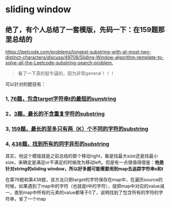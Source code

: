 # sliding window

## 绝了，有个人总结了一套模版，先码一下：在159题那里总结的
<https://leetcode.com/problems/longest-substring-with-at-most-two-distinct-characters/discuss/49708/Sliding-Window-algorithm-template-to-solve-all-the-Leetcode-substring-search-problem.>

> 看了一下真的挺牛逼的，因为非常general！！！

可以针对的题目有：
### 1, [76题，包含target字符串t的最短的sunstring](https://leetcode.com/problems/minimum-window-substring/)

### 2，[3题，最长的不含重复字符的substring](https://leetcode.com/problems/longest-substring-without-repeating-characters/)

### 3, [159题，最长的至多只有两（K）个不同的字符的substring](https://leetcode.com/problems/longest-substring-with-at-most-two-distinct-characters/)

### 4, [438题，找到所有的同字异形的substring](https://leetcode.com/problems/find-all-anagrams-in-a-string/)

其实，他这个模版就是之前总结的那个移动right，看是找最大size还是找最小size，来确定是满足or不满足的时候改为移动left。但是有一点很值得借鉴：**他是针对string的sliding window，所以好多题可能需要用到map去追踪字符串s和t**

在第76题和第438题，该方法只把target的字符保存在map中，在遍历source的时候，如果遇到了map中的字符（也就是t中的字符），就把map中对应的value减一，直到map中所有的元素的value都等于0了，说明找到了包含所有的字符的字符串，省了一个map

